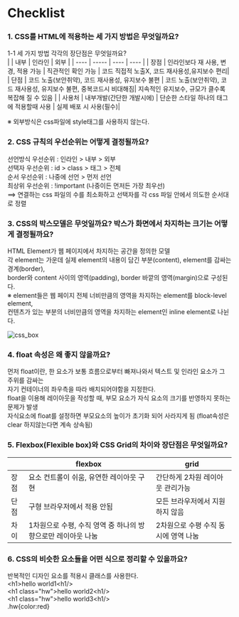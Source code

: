 # Checklist  
### 1. CSS를 HTML에 적용하는 세 가지 방법은 무엇일까요?  
1-1 세 가지 방법 각각의 장단점은 무엇일까요?  
|      | 내부 | 인라인 | 외부 |
| ---- | ----- | ---- | ---- |
| 장점  | 인라인보다 재 사용, 변경, 적용 가능 | 직관적인 확인 가능 | 코드 직접적 노출X, 코드 재사용성,유지보수 편리|
| 단점 | 코드 노출(보안취약), 코드 재사용성, 유지보수 불편 | 코드 노출(보안취약), 코드 재사용성, 유지보수 불편, 중복코드시 비대해짐| 지속적인 유지보수, 규모가 클수록 복잡해 질 수 있음 |
| 사용처 | 내부개발(간단한 개발시에) | 단순한 스타일 하나의 태그에 적용할때 사용 | 실제 배포 시 사용(필수)|  

※ 외부방식은 css파일에 style태그를 사용하지 않는다.

### 2. CSS 규칙의 우선순위는 어떻게 결정될까요?  
선언방식 우선순위 : 인라인 > 내부 > 외부  
선택자 우선순위 : id > class > 태그 > 전체  
순서 우선순위 : 나중에 선언 > 먼저 선언  
최상위 우선순위 : !important (나중이든 먼저든 가장 최우선)  
==> 연결하는 css 파일의 수를 최소화하고 선택자를 각 css 파일 안에서 의도한 순서대로 정렬  

### 3. CSS의 박스모델은 무엇일까요? 박스가 화면에서 차지하는 크기는 어떻게 결정될까요?  
HTML Element가 웹 페이지에서 차지하는 공간을 정의한 모델  
각 element는 가운데 실제 element의 내용이 담긴 부분(content), element를 감싸는 경계(border),  
border와 content 사이의 영역(padding), border 바깥의 영역(margin)으로 구성된다.  
※ element들은 웹 페이지 전체 너비만큼의 영역을 차지하는 element를 block-level element,  
컨텐츠가 있는 부분의 너비만큼의 영역을 차지하는 element인 inline element로 나뉜다.  

![css_box](https://user-images.githubusercontent.com/103715464/199361735-bb9552b9-d278-4675-89a5-4fda67b824a6.png)

### 4. float 속성은 왜 좋지 않을까요?  
먼저 float이란, 한 요소가 보통 흐름으로부터 빠져나와서 텍스트 및 인라인 요소가 그 주위를 감싸는  
자기 컨테이너의 좌우측을 따라 배치되어야함을 지정한다.  
float을 이용해 레이아웃을 작성할 때, 부모 요소가 자식 요소의 크기를 반영하지 못하는 문제가 발생  
자식요소에 float를 설정하면 부모요소의 높이가 초기화 되어 사라지게 됨
(float속성은 clear 하지않는다면 계속 상속됨)

### 5. Flexbox(Flexible box)와 CSS Grid의 차이와 장단점은 무엇일까요?  

|    | flexbox  | grid |
|----|----------|------|
|장점|요소 컨트롤이 쉬움, 유연한 레이아웃 구현| 간단하게 2차원 레이아웃 관리가능|
|단점|구형 브라우저에서 적용 안됨 | 모든 브라우저에서 지원하지 않음|
|차이|1차원으로 수평, 수직 영역 중 하나의 방향으로만 레이아웃 나눔|2차원으로 수평 수직 동시에 영역 나눔|

### 6. CSS의 비슷한 요소들을 어떤 식으로 정리할 수 있을까요?  
반복적인 디자인 요소를 적용시 클래스를 사용한다.  
\<h1>hello world1<h1/\>  
  \<h1 class="hw">hello world2<h1/\>  
    \<h1 class="hw">hello world3<h1/\>  
.hw{color:red}



